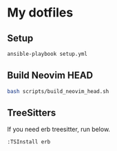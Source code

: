 # My dotfiles

## Setup
```sh
ansible-playbook setup.yml
```

## Build Neovim HEAD
```sh
bash scripts/build_neovim_head.sh
```

## TreeSitters
If you need erb treesitter, run below.

```vim
:TSInstall erb
```
